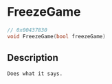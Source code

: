# FreezeGame
```c
// 0x00437830
void FreezeGame(bool freezeGame)
```
## Description
```
Does what it says.
```
